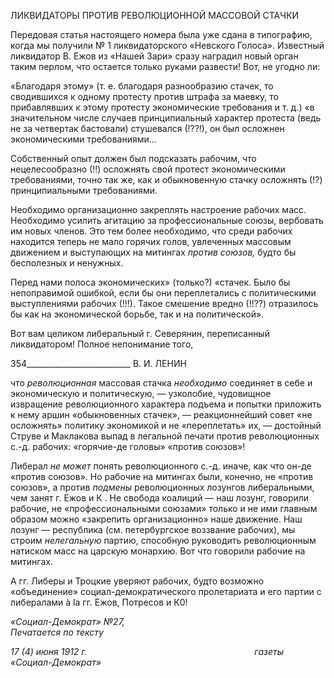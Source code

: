 ЛИКВИДАТОРЫ ПРОТИВ РЕВОЛЮЦИОННОЙ МАССОВОЙ СТАЧКИ

Передовая статья настоящего номера была уже сдана в типографию, когда мы полу­чили № 1 ликвидаторского «Невского Голоса». Известный ликвидатор В. Ежов из «Нашей Зари» сразу наградил новый орган таким перлом, что остается только руками развести! Вот, не угодно ли:

«Благодаря этому» (т. е. благодаря разнообразию стачек, то сводившихся к одному протесту против штрафа за маевку, то прибавлявших к этому протесту экономические требования и т. д.) «в значительном числе случаев принципиальный характер протеста (ведь не за четвертак бастовали) стушевался (!??!), он был осложнен экономическими требованиями...

Собственный опыт должен был подсказать рабочим, что нецелесообразно (!!) осложнять свой протест экономическими требованиями, точно так же, как и обыкновенную стачку осложнять (!?) принципиаль­ными требованиями.

Необходимо организационно закреплять настроение рабочих масс. Необходимо усилить агитацию за профессиональные союзы, вербовать им новых членов. Это тем более необходимо, что среди рабочих находится теперь не мало горячих голов, увлеченных массовым движением и выступающих на митингах _против союзов,_ будто бы бесполезных и ненужных.

Перед нами полоса экономических» (только?) «стачек. Было бы непоправимой ошибкой, если бы они переплетались с политическими выступлениями рабочих (!!!). Такое смешение вредно (!!??) отразилось бы как на экономической борьбе, так и на политической».

Вот вам целиком либеральный г. Северянин, переписанный ликвидатором! Полное непонимание того,

  

354__________________________ В. И. ЛЕНИН

что _революционная_ массовая стачка _необходимо_ соединяет в себе и экономическую и политическую, — узколобие, чудовищное извращение революционного характера подъема и попытки приложить к нему аршин «обыкновенных стачек», — реакцион­нейший совет «не осложнять» политику экономикой и не «переплетать» их, — достой­ный Струве и Маклакова выпад в легальной печати против революционных с.-д. рабо­чих: «горячие-де головы» «против союзов»!

Либерал _не может_ понять революционного с.-д. иначе, как что он-де «против сою­зов». Но рабочие на митингах были, конечно, не «против союзов», а против _подмены_ революционных лозунгов либеральными, чем занят г. Ежов и К . Не свобода коалиций — наш лозунг, говорили рабочие, не «профессиональными союзами» только и не ими главным образом можно «закрепить организационно» наше движение. Наш лозунг — республика (см. петербургское воззвание рабочих), мы строим _нелегальную_ партию, способную руководить революционным натиском масс на царскую монархию. Вот что говорили рабочие на митингах.

А гг. Либеры и Троцкие уверяют рабочих, будто возможно «объединение» социал-демократического пролетариата и его партии с либералами à la гг. Ежов, Потресов и К0!

_«Социал-Демократ» №27,                                                                  Печатается по тексту_

_17 (4) июня 1912 г.                                                                    газеты «Социал-Демократ»_